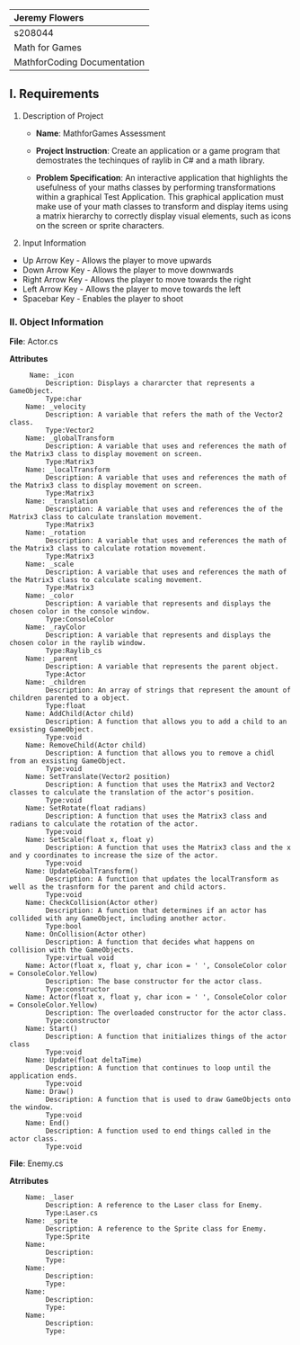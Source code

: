 

| Jeremy Flowers|
| :---          	|
| s208044    
| Math for Games |
| MathforCoding Documentation |


## I. Requirements

1. Description of Project

	- **Name**: MathforGames Assessment

	- **Project Instruction**:
	Create an application or a game program that demostrates the techinques of raylib in C# and a math library.

	- **Problem Specification**:
    An interactive application that highlights the usefulness of your maths
classes by performing transformations within a graphical Test Application. This graphical application
must make use of your math classes to transform and display items using a matrix hierarchy to correctly
display visual elements, such as icons on the screen or sprite characters.

2. Input Information
- Up Arrow Key - Allows the player to move upwards
- Down Arrow Key - Allows the player to move downwards
- Right Arrow Key - Allows the player to move towards the right
- Left Arrow Key - Allows the player to move towards the left
- Spacebar Key - Enables the player to shoot

### II. Object Information

   **File**: Actor.cs

     
  **Attributes**

         Name: _icon
             Description: Displays a chararcter that represents a GameObject.
             Type:char
        Name: _velocity
             Description: A variable that refers the math of the Vector2 class.
             Type:Vector2
        Name: _globalTransform
             Description: A variable that uses and references the math of the Matrix3 class to display movement on screen.
             Type:Matrix3
        Name: _localTransform
             Description: A variable that uses and references the math of the Matrix3 class to display movement on screen.
             Type:Matrix3
        Name: _translation
             Description: A variable that uses and references the of the Matrix3 class to calculate translation movement.
             Type:Matrix3
        Name: _rotation
             Description: A variable that uses and references the math of the Matrix3 class to calculate rotation movement.
             Type:Matrix3
        Name: _scale
             Description: A variable that uses and references the math of the Matrix3 class to calculate scaling movement.
             Type:Matrix3
        Name: _color
             Description: A variable that represents and displays the chosen color in the console window.
             Type:ConsoleColor
        Name: _rayColor
             Description: A variable that represents and displays the chosen color in the raylib window.
             Type:Raylib_cs
        Name: _parent
             Description: A variable that represents the parent object.
             Type:Actor
        Name: _children
             Description: An array of strings that represent the amount of children parented to a object.
             Type:float
        Name: AddChild(Actor child)
             Description: A function that allows you to add a child to an exsisting GameObject.
             Type:void
        Name: RemoveChild(Actor child)
             Description: A function that allows you to remove a chidl from an exsisting GameObject.
             Type:void
        Name: SetTranslate(Vector2 position)
             Description: A function that uses the Matrix3 and Vector2 classes to calculate the translation of the actor's position.
             Type:void
        Name: SetRotate(float radians)
             Description: A function that uses the Matrix3 class and radians to calculate the rotation of the actor.
             Type:void
        Name: SetScale(float x, float y)
             Description: A function that uses the Matrix3 class and the x and y coordinates to increase the size of the actor.
             Type:void
        Name: UpdateGobalTransform()
             Description: A function that updates the localTransform as well as the trasnform for the parent and child actors.
             Type:void
        Name: CheckCollision(Actor other)
             Description: A function that determines if an actor has collided with any GameObject, including another actor.
             Type:bool
        Name: OnCollision(Actor other)
             Description: A function that decides what happens on collision with the GameObjects.
             Type:virtual void
        Name: Actor(float x, float y, char icon = ' ', ConsoleColor color = ConsoleColor.Yellow)
             Description: The base constructor for the actor class.
             Type:constructor
        Name: Actor(float x, float y, char icon = ' ', ConsoleColor color = ConsoleColor.Yellow)
             Description: The overloaded constructor for the actor class.
             Type:constructor
        Name: Start()
             Description: A function that initializes things of the actor class
             Type:void
        Name: Update(float deltaTime)
             Description: A function that continues to loop until the application ends.
             Type:void
        Name: Draw()
             Description: A function that is used to draw GameObjects onto the window.
             Type:void
        Name: End()
             Description: A function used to end things called in the actor class.
             Type:void


   **File**: Enemy.cs


  **Atrributes**

        Name: _laser
             Description: A reference to the Laser class for Enemy.
             Type:Laser.cs
        Name: _sprite
             Description: A reference to the Sprite class for Enemy.
             Type:Sprite
        Name: 
             Description: 
             Type:
        Name: 
             Description: 
             Type:
        Name: 
             Description: 
             Type:
        Name: 
             Description: 
             Type:
